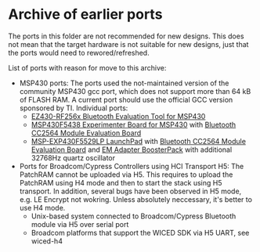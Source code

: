 # Archive of earlier ports

The ports in this folder are not recommended for new designs. This does not mean that the target hardware is not
suitable for new designs, just that the ports would need to rewored/refreshed.

List of ports with reason for move to this archive:
- MSP430 ports: The ports used the not-maintained version of the community MSP430 gcc port, which does not support more than 64 kB of FLASH RAM.
  A current port should use the official GCC version sponsored by TI. Individual ports:
    - [EZ430-RF256x Bluetooth Evaluation Tool for MSP430](https://www.element14.com/community/docs/DOC-72027/l/ez430-rf256x-bluetooth-evaluation-too)
    - [MSP430F5438 Experimenter Board for MSP430](https://www.element14.com/community/docs/DOC-40373/l/msp430f5438-based-experimenter-board) with [Bluetooth CC2564 Module Evaluation Board](https://www.ti.com/tool/cc2564modnem)
    - [MSP-EXP430F5529LP LaunchPad](https://www.ti.com/ww/en/launchpad/launchpads-msp430-msp-exp430f5529lp.html#tabs) with [Bluetooth CC2564 Module Evaluation Board](https://www.ti.com/tool/cc2564modnem) and [EM Adapter BoosterPack](https://www.ti.com/tool/boost-ccemadapter) with additional 32768Hz quartz oscillator
- Ports for Broadcom/Cypress Controllers using HCI Transport H5: The PatchRAM cannot be uploaded via H5. This requires to upload the PatchRAM
  using H4 mode and then to start the stack using H5 transport. In addition, several bugs have been observed in H5 mode, e.g. LE Encrypt not wokring. Unless absolutely neccessary, it's better to use H4 mode.
    - Unix-based system connected to Broadcom/Cypress Bluetooth module via H5 over serial port
    - Broadcom platforms that support the WICED SDK via H5 UART, see wiced-h4
